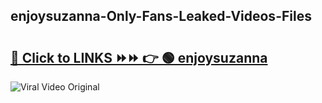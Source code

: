 
 ## enjoysuzanna-Only-Fans-Leaked-Videos-Files

# <h2><a href="https://mediaupload.pro?enjoysuzanna">🔗 Click to LINKS ⏩⏩ 👉 🟢 enjoysuzanna </a></h2>

<a href="https://mediaupload.pro?enjoysuzanna" rel="nofollow" data-target="animated-image.originalLink"><img src="https://i.ibb.co.com/xMMVF88/686577567.gif" alt="Viral Video Original" style="max-width: 100%; display: inline-block;" data-target="animated-image.originalImage"></a>